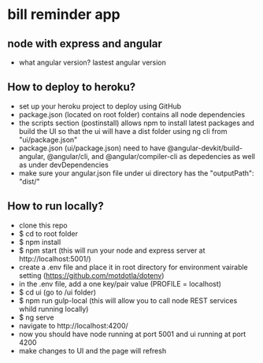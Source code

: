 # bill reminder app
## node with express and angular
- what angular version? lastest angular version
## How to deploy to heroku?
- set up your heroku project to deploy using GitHub
- package.json (located on root folder) contains all node dependencies
- the scripts section (postinstall) allows npm to install latest packages and build the UI so that the ui will have a dist folder using ng cli from "ui/package.json"
- package.json (ui/package.json) need to have @angular-devkit/build-angular, @angular/cli, and @angular/compiler-cli as depedencies as well as under devDependencies
- make sure your angular.json file under ui directory has the "outputPath": "dist/"
## How to run locally?
- clone this repo
- $ cd to root folder
- $ npm install
- $ npm start (this will run your node and express server at http://localhost:5001/)
- create a .env file and place it in root directory for environment vairable setting (https://github.com/motdotla/dotenv)
- in the .env file, add a one key/pair value (PROFILE = localhost)
- $ cd ui (go to /ui folder)
- $ npm run gulp-local (this will allow you to call node REST services whild running locally)
- $ ng serve
- navigate to http://localhost:4200/ 
- now you should have node running at port 5001 and ui running at port 4200
- make changes to UI and the page will refresh